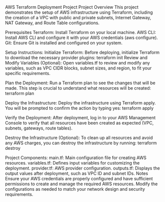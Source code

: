 AWS Terraform Deployment Project
Project Overview
This project demonstrates the setup of AWS infrastructure using Terraform, including the creation of a VPC with public and private subnets, Internet Gateway, NAT Gateway, and Route Table configurations.

Prerequisites
Terraform: Install Terraform on your local machine.
AWS CLI: Install AWS CLI and configure it with your AWS credentials (aws configure).
Git: Ensure Git is installed and configured on your system.

Setup Instructions:
Initialize Terraform: Before deploying, initialize Terraform to download the necessary provider plugins:
terraform init
Review and Modify Variables (Optional): Open variables.tf to review and modify any variables, such as VPC CIDR blocks, subnet sizes, and region, to fit your specific requirements.

Plan the Deployment: Run a Terraform plan to see the changes that will be made. This step is crucial to understand what resources will be created:
terraform plan

Deploy the Infrastructure: Deploy the infrastructure using Terraform apply. You will be prompted to confirm the action by typing yes:
terraform apply

Verify the Deployment: After deployment, log in to your AWS Management Console to verify that all resources have been created as expected (VPC, subnets, gateways, route tables).

Destroy the Infrastructure (Optional): To clean up all resources and avoid any AWS charges, you can destroy the infrastructure by running:
terraform destroy

Project Components:
main.tf: Main configuration file for creating AWS resources.
variables.tf: Defines input variables for customizing the deployment.
provider.tf: AWS provider configuration.
outputs.tf: Displays the output values after deployment, such as VPC ID and subnet IDs.
Notes
Ensure your AWS credentials are properly configured and have sufficient permissions to create and manage the required AWS resources.
Modify the configurations as needed to match your network design and security requirements.







